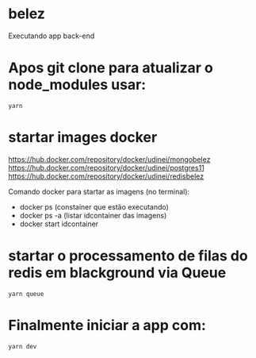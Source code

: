 # belez
Executando app back-end

# Apos git clone para atualizar o node_modules usar:
`yarn`

# startar images docker
https://hub.docker.com/repository/docker/udinei/mongobelez
https://hub.docker.com/repository/docker/udinei/postgres11
https://hub.docker.com/repository/docker/udinei/redisbelez

Comando docker para startar as imagens (no terminal):
- docker ps (constainer que estão executando)
- docker ps -a  (listar idcontainer das imagens)
- docker start idcontainer

# startar o processamento de filas do redis em blackground via Queue
`yarn queue`

# Finalmente iniciar a app com:
 `yarn dev`
